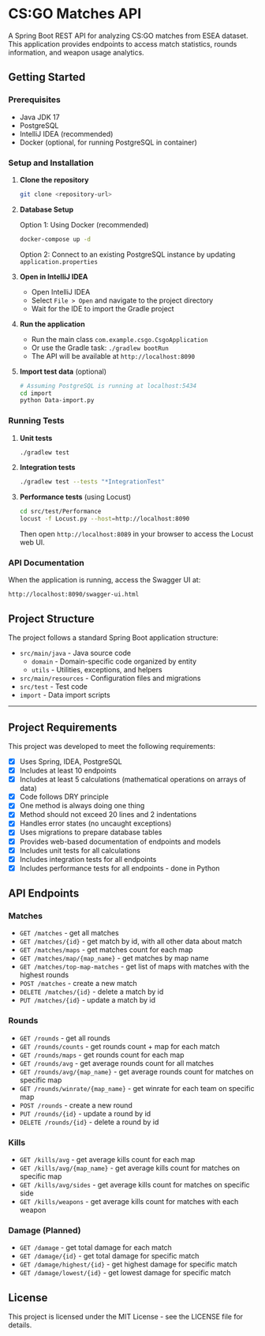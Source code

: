 # CS:GO Matches API

A Spring Boot REST API for analyzing CS:GO matches from ESEA dataset. This application provides endpoints to access match statistics, rounds information, and weapon usage analytics.

## Getting Started

### Prerequisites

- Java JDK 17
- PostgreSQL
- IntelliJ IDEA (recommended)
- Docker (optional, for running PostgreSQL in container)

### Setup and Installation

1. **Clone the repository**
   ```bash
   git clone <repository-url>
   ```

2. **Database Setup**
   
   Option 1: Using Docker (recommended)
   ```bash
   docker-compose up -d
   ```
   
   Option 2: Connect to an existing PostgreSQL instance by updating `application.properties`

3. **Open in IntelliJ IDEA**
   - Open IntelliJ IDEA
   - Select `File > Open` and navigate to the project directory
   - Wait for the IDE to import the Gradle project

4. **Run the application**
   - Run the main class `com.example.csgo.CsgoApplication`
   - Or use the Gradle task: `./gradlew bootRun`
   - The API will be available at `http://localhost:8090`

5. **Import test data** (optional)
   ```bash
   # Assuming PostgreSQL is running at localhost:5434
   cd import
   python Data-import.py
   ```

### Running Tests

1. **Unit tests**
   ```bash
   ./gradlew test
   ```

2. **Integration tests**
   ```bash
   ./gradlew test --tests "*IntegrationTest"
   ```

3. **Performance tests** (using Locust)
   ```bash
   cd src/test/Performance
   locust -f Locust.py --host=http://localhost:8090
   ```
   Then open `http://localhost:8089` in your browser to access the Locust web UI.

### API Documentation

When the application is running, access the Swagger UI at:
```
http://localhost:8090/swagger-ui.html
```

## Project Structure

The project follows a standard Spring Boot application structure:
- `src/main/java` - Java source code
  - `domain` - Domain-specific code organized by entity
  - `utils` - Utilities, exceptions, and helpers
- `src/main/resources` - Configuration files and migrations
- `src/test` - Test code
- `import` - Data import scripts

---

## Project Requirements

This project was developed to meet the following requirements:

- [x] Uses Spring, IDEA, PostgreSQL
- [x] Includes at least 10 endpoints
- [x] Includes at least 5 calculations (mathematical operations on arrays of data)
- [x] Code follows DRY principle
- [x] One method is always doing one thing
- [x] Method should not exceed 20 lines and 2 indentations
- [x] Handles error states (no uncaught exceptions)
- [x] Uses migrations to prepare database tables
- [x] Provides web-based documentation of endpoints and models
- [x] Includes unit tests for all calculations
- [x] Includes integration tests for all endpoints
- [x] Includes performance tests for all endpoints - done in Python

## API Endpoints

### Matches

- `GET /matches` - get all matches
- `GET /matches/{id}` - get match by id, with all other data about match  
- `GET /matches/maps` - get matches count for each map    
- `GET /matches/map/{map_name}` - get matches by map name
- `GET /matches/top-map-matches` - get list of maps with matches with the highest rounds
- `POST /matches` - create a new match
- `DELETE /matches/{id}` - delete a match by id
- `PUT /matches/{id}` - update a match by id

### Rounds

- `GET /rounds` - get all rounds
- `GET /rounds/counts` - get rounds count + map for each match
- `GET /rounds/maps` - get rounds count for each map
- `GET /rounds/avg` - get average rounds count for all matches
- `GET /rounds/avg/{map_name}` - get average rounds count for matches on specific map
- `GET /rounds/winrate/{map_name}` - get winrate for each team on specific map
- `POST /rounds` - create a new round
- `PUT /rounds/{id}` - update a round by id
- `DELETE /rounds/{id}` - delete a round by id

### Kills
- `GET /kills/avg` - get average kills count for each map
- `GET /kills/avg/{map_name}` - get average kills count for matches on specific map
- `GET /kills/avg/sides` - get average kills count for matches on specific side
- `GET /kills/weapons` - get average kills count for matches with each weapon

### Damage (Planned)
- `GET /damage` - get total damage for each match
- `GET /damage/{id}` - get total damage for specific match
- `GET /damage/highest/{id}` - get highest damage for specific match
- `GET /damage/lowest/{id}` - get lowest damage for specific match

## License

This project is licensed under the MIT License - see the LICENSE file for details.
